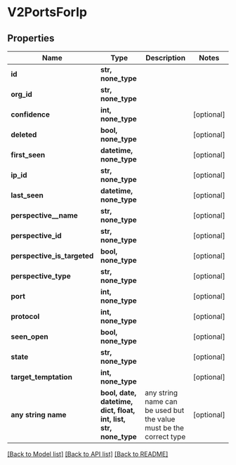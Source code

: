 # V2PortsForIp


## Properties
Name | Type | Description | Notes
------------ | ------------- | ------------- | -------------
**id** | **str, none_type** |  | 
**org_id** | **str, none_type** |  | 
**confidence** | **int, none_type** |  | [optional] 
**deleted** | **bool, none_type** |  | [optional] 
**first_seen** | **datetime, none_type** |  | [optional] 
**ip_id** | **str, none_type** |  | [optional] 
**last_seen** | **datetime, none_type** |  | [optional] 
**perspective__name** | **str, none_type** |  | [optional] 
**perspective_id** | **str, none_type** |  | [optional] 
**perspective_is_targeted** | **bool, none_type** |  | [optional] 
**perspective_type** | **str, none_type** |  | [optional] 
**port** | **int, none_type** |  | [optional] 
**protocol** | **int, none_type** |  | [optional] 
**seen_open** | **bool, none_type** |  | [optional] 
**state** | **str, none_type** |  | [optional] 
**target_temptation** | **int, none_type** |  | [optional] 
**any string name** | **bool, date, datetime, dict, float, int, list, str, none_type** | any string name can be used but the value must be the correct type | [optional]

[[Back to Model list]](../README.md#documentation-for-models) [[Back to API list]](../README.md#documentation-for-api-endpoints) [[Back to README]](../README.md)


